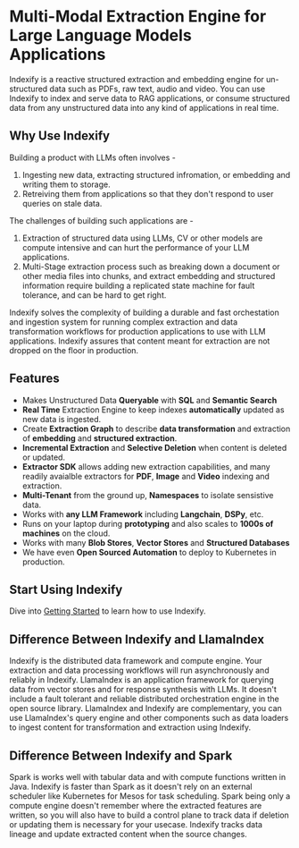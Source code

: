 # Multi-Modal Extraction Engine for Large Language Models Applications

Indexify is a reactive structured extraction and embedding engine for un-structured data such as PDFs, raw text, audio and video. You can use Indexify to index and serve data to RAG applications, or consume structured data from any unstructured data into any kind of applications in real time.

## Why Use Indexify 
Building a product with LLMs often involves -

1. Ingesting new data, extracting structured infromation, or embedding and writing them to storage.
2. Retreiving them from applications so that they don't respond to user queries on stale data.

The challenges of building such applications are -  

1. Extraction of structured data using LLMs, CV or other models are compute intensive and can hurt the performance of your LLM applications. 
2. Multi-Stage extraction process such as breaking down a document or other media files into chunks, and extract embedding and structured information require building a replicated state machine for fault tolerance, and can be hard to get right.

Indexify solves the complexity of building a durable and fast orchestation and ingestion system for running complex extraction and data transformation workflows for production applications to use with LLM applications. Indexify assures that content meant for extraction are not dropped on the floor in production.

## Features

* Makes Unstructured Data **Queryable** with **SQL** and **Semantic Search**
* **Real Time** Extraction Engine to keep indexes **automatically** updated as new data is ingested.
* Create **Extraction Graph** to describe **data transformation** and extraction of **embedding** and **structured extraction**.
* **Incremental Extraction** and **Selective Deletion** when content is deleted or updated.
* **Extractor SDK** allows adding new extraction capabilities, and many readily avaialble extractors for **PDF**, **Image** and **Video** indexing and extraction.
* **Multi-Tenant** from the ground up, **Namespaces** to isolate sensistive data.
* Works with **any LLM Framework** including **Langchain**, **DSPy**, etc.
* Runs on your laptop during **prototyping** and also scales to **1000s of machines** on the cloud.
* Works with many **Blob Stores**, **Vector Stores** and **Structured Databases**
* We have even **Open Sourced Automation** to deploy to Kubernetes in production.

## Start Using Indexify

Dive into [Getting Started](getting_started.md) to learn how to use Indexify.

## Difference Between Indexify and LlamaIndex

Indexify is the distributed data framework and compute engine. Your extraction and data processing workflows will run asynchronously and reliably in Indexify. LlamaIndex is an application framework for querying data from vector stores and for response synthesis with LLMs. It doesn't include a fault tolerant and reliable distributed orchestration engine in the open source library. LlamaIndex and Indexify are complementary, you can use LlamaIndex's query engine and other components such as data loaders to ingest content for transformation and extraction using Indexify. 

## Difference Between Indexify and Spark
Spark is works well with tabular data and with compute functions written in Java. Indexify is faster than Spark as it doesn't rely on an external scheduler like Kubernetes for Mesos for task scheduling. Spark being only a compute engine doesn't remember where the extracted features are written, so you will also have to build a control plane to track data if deletion or updating them is necessary for your usecase. Indexify tracks data lineage and update extracted content when the source changes.
